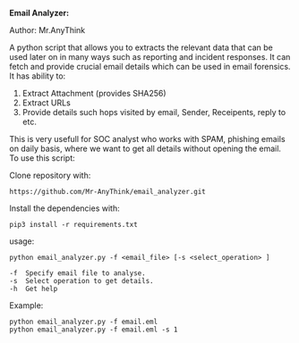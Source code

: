 **Email Analyzer:**

Author: Mr.AnyThink

A python script that allows you to extracts the relevant data that can be used later on in many ways such as reporting and incident responses. It can fetch and provide crucial email details which can be used in email forensics. It has ability to:

1. Extract Attachment (provides SHA256)
2. Extract URLs
3. Provide details such hops visited by email, Sender, Receipents, reply to etc.

This is very usefull for SOC analyst who works with SPAM, phishing emails on daily basis, where we want to get all details without opening the email. To use this script:

Clone repository with:

	https://github.com/Mr-AnyThink/email_analyzer.git

Install the dependencies with:

	pip3 install -r requirements.txt


usage:

	python email_analyzer.py -f <email_file> [-s <select_operation> ]
	
	-f	Specify email file to analyse.
	-s	Select operation to get details.
	-h	Get help
	
Example: 

	python email_analyzer.py -f email.eml
	python email_analyzer.py -f email.eml -s 1
